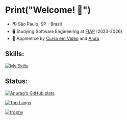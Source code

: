 # Print("Welcome! :wave:")

* :earth_americas: São Paulo, SP - Brazil
* :desktop_computer: Studying Software Engineering at [FIAP](https://www.fiap.com.br/) (2023-2026)
* :seedling: Apprentice by [Curso em Vídeo](https://www.cursoemvideo.com/) and [Alura](https://www.alura.com.br/)

## Skills:

[![My Skills](https://skillicons.dev/icons?i=html,css,js,react,py,arduino,vite)](https://skillicons.dev)

## Status:

[![Anurag's GitHub stats](https://github-readme-stats.vercel.app/api?username=PB369&hide=stars&show_icons=true&theme=react&bg_color=000000&custom_title=My+Profile+Status)](https://github.com/anuraghazra/github-readme-stats)

[![Top Langs](https://github-readme-stats.vercel.app/api/top-langs/?username=PB369&langs_count=8&layout=compact&bg_color=000000&text_color=ffffff&title_color=ffffff)](https://github.com/anuraghazra/github-readme-stats)

[![trophy](https://github-profile-trophy.vercel.app/?username=PB369&theme=darkhub&column=4&margin-w=15&margin-h=10&no-bg=true)](https://github.com/ryo-ma/github-profile-trophy)
